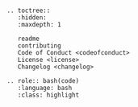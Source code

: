 ```{include} readme.md
```

```{eval-rst}
.. toctree::
   :hidden:
   :maxdepth: 1

   readme
   contributing
   Code of Conduct <codeofconduct>
   License <license>
   Changelog <changelog>
```

```{eval-rst}
.. role:: bash(code)
   :language: bash
   :class: highlight
```
